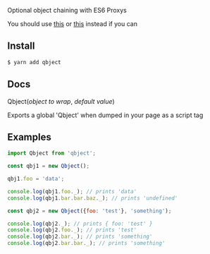 Optional object chaining with ES6 Proxys

You should use [this](https://www.npmjs.com/package/babel-plugin-transform-optional-chaining) or [this](https://github.com/tc39/proposal-optional-chaining) instead if you can

Install
---

```bash
$ yarn add qbject
```

Docs
---

Qbject(<i>object to wrap</i>, <i>default value</i>)

Exports a global 'Qbject' when dumped in your page as a script tag

Examples
---

```javascript
import Qbject from 'qbject';

const qbj1 = new Qbject();

qbj1.foo = 'data';

console.log(qbj1.foo._); // prints 'data'
console.log(qbj1.bar.bar.baz._); // prints 'undefined'

const qbj2 = new Qbject({foo: 'test'}, 'something');

console.log(qbj2._); // prints { foo: 'test' }
console.log(qbj2.foo._); // prints 'test'
console.log(qbj2.bar._); // prints 'something'
console.log(qbj2.bar.bar._); // prints 'something'
```
